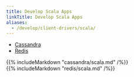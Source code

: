 ```yaml
---
title: Develop Scala Apps
linkTitle: Develop Scala Apps
aliases:
  - /develop/client-drivers/scala/
---
```


<ul class="nav nav-tabs nav-tabs-yb">
  <li class="active">
    <a href="#cql">
      <i class="icon-cassandra" aria-hidden="true"></i>
      Cassandra
    </a>
  </li>
  <li >
    <a href="#redis">
      <i class="icon-redis" aria-hidden="true"></i>
      Redis
    </a>
  </li>
</ul>

<div class="tab-content">
  <div id="cql" class="tab-pane fade in active">
    {{% includeMarkdown "cassandra/scala.md" /%}}
  </div>
  <div id="redis" class="tab-pane fade">
    {{% includeMarkdown "redis/scala.md" /%}}
  </div>
</div>
